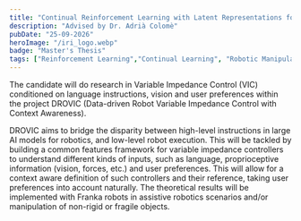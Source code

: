 ```yaml
---
title: "Continual Reinforcement Learning with Latent Representations for Variable Impedance Control in Contact-Rich Manipulation"
description: "Advised by Dr. Adrià Colomè"
pubDate: "25-09-2026"
heroImage: "/iri_logo.webp"
badge: "Master's Thesis"
tags: ["Reinforcement Learning","Continual Learning", "Robotic Manipulation", "Generalization"]
---
```


The candidate will do research in Variable Impedance Control (VIC) conditioned on language instructions, vision and user preferences within the project DROVIC (Data-driven Robot Variable Impedance Control with Context Awareness).

DROVIC aims to bridge the disparity between high-level instructions in large AI models for robotics, and low-level robot execution. This will be tackled by building a common features framework for variable impedance controllers to understand different kinds of inputs, such as language, proprioceptive information (vision, forces, etc.) and user preferences. This will allow for a context aware definition of such controllers and their reference, taking user preferences into account naturally. The theoretical results will be implemented with Franka robots in assistive robotics scenarios and/or manipulation of non-rigid or fragile objects.